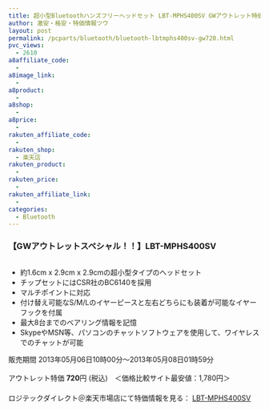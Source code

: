 ```yaml
---
title: 超小型Bluetoothハンズフリーヘッドセット LBT-MPHS400SV GWアウトレット特価720円！
author: 激安・格安・特価情報ツウ
layout: post
permalink: /pcparts/bluetooth/bluetooth-lbtmphs400sv-gw720.html
pvc_views:
  - 2610
a8affiliate_code:
  - 
a8image_link:
  - 
a8product:
  - 
a8shop:
  - 
a8price:
  - 
rakuten_affiliate_code:
  - 
rakuten_shop:
  - 楽天店
rakuten_product:
  - 
rakuten_price:
  - 
rakuten_affiliate_link:
  - 
categories:
  - Bluetooth
---
```

### 【GWアウトレットスペシャル！！】LBT-MPHS400SV

<div class="img-bg2 img_L">
  <a href="http://hb.afl.rakuten.co.jp/hgc/036be60e.f56749c0.03ae1481.d73d1064/?pc=http%3a%2f%2fitem.rakuten.co.jp%2flogitec%2flbt-mphs400sv-sale%2f%3fscid%3daf_link_img&m=http%3a%2f%2fm.rakuten.co.jp%2flogitec%2fi%2f10005067%2f" target="_blank"><img src="http://hbb.afl.rakuten.co.jp/hgb/?pc=http%3a%2f%2fthumbnail.image.rakuten.co.jp%2f%400_gold%2flogitec%2fdust%2fLBT-MPHS400SV.jpg%3f_ex%3d128x128&m=http%3a%2f%2fthumbnail.image.rakuten.co.jp%2f%400_gold%2flogitec%2fdust%2fLBT-MPHS400SV.jpg" border="0" title="" alt="" /></a>
</div>

<!--more-->

  * 約1.6cm x 2.9cm x 2.9cmの超小型タイプのヘッドセット
  * チップセットにはCSR社のBC6140を採用
  * マルチポイントに対応
  * 付け替え可能なS/M/Lのイヤーピースと左右どちらにも装着が可能なイヤーフックを付属
  * 最大8台までのベアリング情報を記憶
  * SkypeやMSN等、パソコンのチャットソフトウェアを使用して、ワイヤレスでのチャットが可能

販売期間 2013年05月06日10時00分～2013年05月08日01時59分  
<br clear="all" />アウトレット特価 <span class="tokka-price"><strong>720</strong></span>円 (税込)　＜価格比較サイト最安値：1,780円＞  
　　  
ロジテックダイレクト＠楽天市場店にて特価情報を見る： <a href="http://hb.afl.rakuten.co.jp/hgc/036be60e.f56749c0.03ae1481.d73d1064/?pc=http%3a%2f%2fitem.rakuten.co.jp%2flogitec%2flbt-mphs400sv-sale%2f%3fscid%3daf_link_img&m=http%3a%2f%2fm.rakuten.co.jp%2flogitec%2fi%2f10005067%2f" target="_blank"><span class="fs150p">LBT-MPHS400SV</span></a>